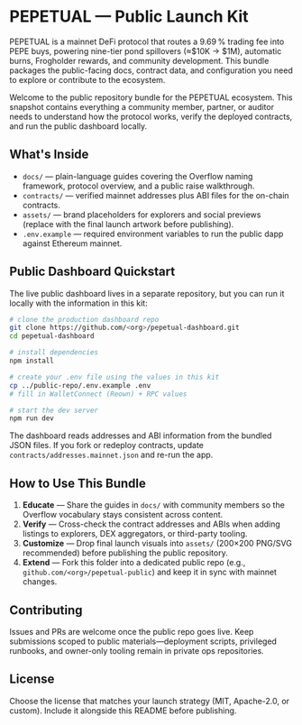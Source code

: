 # PEPETUAL — Public Launch Kit

PEPETUAL is a mainnet DeFi protocol that routes a 9.69 % trading fee into PEPE buys, powering nine-tier pond spillovers (≈$10K → $1M), automatic burns, Frogholder rewards, and community development. This bundle packages the public-facing docs, contract data, and configuration you need to explore or contribute to the ecosystem.

Welcome to the public repository bundle for the PEPETUAL ecosystem. This snapshot contains everything a community member, partner, or auditor needs to understand how the protocol works, verify the deployed contracts, and run the public dashboard locally.

## What's Inside

- `docs/` — plain-language guides covering the Overflow naming framework, protocol overview, and a public raise walkthrough.
- `contracts/` — verified mainnet addresses plus ABI files for the on-chain contracts.
- `assets/` — brand placeholders for explorers and social previews (replace with the final launch artwork before publishing).
- `.env.example` — required environment variables to run the public dapp against Ethereum mainnet.

## Public Dashboard Quickstart

The live public dashboard lives in a separate repository, but you can run it locally with the information in this kit:

```bash
# clone the production dashboard repo
git clone https://github.com/<org>/pepetual-dashboard.git
cd pepetual-dashboard

# install dependencies
npm install

# create your .env file using the values in this kit
cp ../public-repo/.env.example .env
# fill in WalletConnect (Reown) + RPC values

# start the dev server
npm run dev
```

The dashboard reads addresses and ABI information from the bundled JSON files. If you fork or redeploy contracts, update `contracts/addresses.mainnet.json` and re-run the app.

## How to Use This Bundle

1. **Educate** — Share the guides in `docs/` with community members so the Overflow vocabulary stays consistent across content.
2. **Verify** — Cross-check the contract addresses and ABIs when adding listings to explorers, DEX aggregators, or third-party tooling.
3. **Customize** — Drop final launch visuals into `assets/` (200×200 PNG/SVG recommended) before publishing the public repository.
4. **Extend** — Fork this folder into a dedicated public repo (e.g., `github.com/<org>/pepetual-public`) and keep it in sync with mainnet changes.

## Contributing

Issues and PRs are welcome once the public repo goes live. Keep submissions scoped to public materials—deployment scripts, privileged runbooks, and owner-only tooling remain in private ops repositories.

## License

Choose the license that matches your launch strategy (MIT, Apache-2.0, or custom). Include it alongside this README before publishing.
